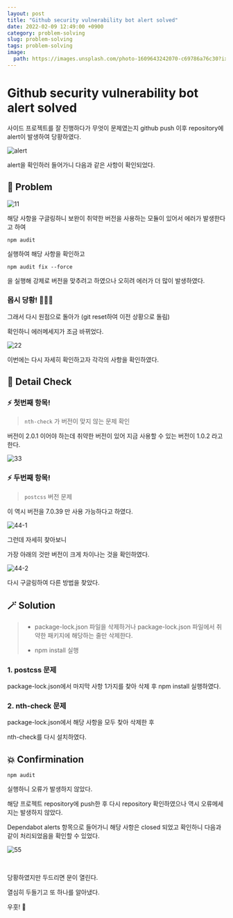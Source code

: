 ```yaml
---
layout: post
title: "Github security vulnerability bot alert solved"
date: 2022-02-09 12:49:00 +0900
category: problem-solving
slug: problem-solving
tags: problem-solving
image:
  path: https://images.unsplash.com/photo-1609643242070-c69786a76c30?ixlib=rb-1.2.1&ixid=MnwxMjA3fDB8MHxwaG90by1wYWdlfHx8fGVufDB8fHx8&auto=format&fit=crop&w=1332&q=80
---
```


# Github security vulnerability bot alert solved

사이드 프로젝트를 잘 진행하다가 무엇이 문제였는지 github push 이후 repository에 alert이 발생하여 당황하였다.

![alert](https://user-images.githubusercontent.com/79234473/153140997-90ae0f1d-0254-4047-a9ba-da94bfcd65d2.png)

alert을 확인하러 들어가니
다음과 같은 사항이 확인되었다.

## 🧶 Problem

![11](https://user-images.githubusercontent.com/79234473/153141308-51d8eeb3-c4b8-49d2-bed1-88785cdae0c5.png)

해당 사항을 구글링하니 보완이 취약한 버전을 사용하는 모듈이 있어서 에러가 발생한다고 하여

```
npm audit
```

실행하여 해당 사항을 확인하고

```
npm audit fix --force
```

을 실행해 강제로 버전을 맞추려고 하였으나 오히려 에러가 더 많이 발생하였다.

### 몹시 당황! 🤷🏻‍♂️<br>

그래서 다시 원점으로 돌아가 (git reset하여 이전 상황으로 돌림)

확인하니 에러메세지가 조금 바뀌었다.

![22](https://user-images.githubusercontent.com/79234473/153141345-f73173e8-8278-4d76-a0ed-823d806713e2.png)

이번에는 다시 자세히 확인하고자 각각의 사항을 확인하였다.

## 🔬 Detail Check<br>

### ⚡️ 첫번째 항목!

> `nth-check` 가 버전이 맞지 않는 문제 확인

버전이 2.0.1 이어야 하는데 취약한 버전이 있어 지금 사용할 수 있는 버전이 1.0.2 라고 한다.

![33](https://user-images.githubusercontent.com/79234473/153143131-0244c723-5879-44e3-9754-79214d0929c5.png)

### ⚡️ 두번째 항목!

> `postcss` 버전 문제

이 역시 버전을 7.0.39 만 사용 가능하다고 하였다.

![44-1](https://user-images.githubusercontent.com/79234473/153143151-129eb882-e7a3-4825-870d-b6d49bc0e699.png)

그런데 자세히 찾아보니

가장 아래의 것만 버전이 크게 차이나는 것을 확인하였다.

![44-2](https://user-images.githubusercontent.com/79234473/153144509-657a9a7d-d58f-4428-ad80-31d01b6d619c.png)

다시 구글링하여 다른 방법을 찾았다.

## 🪄 Solution<br>

> - package-lock.json 파일을 삭제하거나
>   package-lock.json 파일에서 취약한 패키지에 해당하는 줄만 삭제한다.
>
> - npm install 실행

### 1. postcss 문제

package-lock.json에서 마지막 사항 1가지를 찾아 삭제 후 npm install 실행하였다.

### 2. nth-check 문제

package-lock.json에서 해당 사항을 모두 찾아 삭제한 후

nth-check를 다시 설치하였다.

## 💥 Confirmination<br>

```
npm audit
```

실행하니 오류가 발생하지 않았다.

해당 프로젝트 repository에 push한 후 다시 repository 확인하였으나 역시 오류메세지는 발생하지 않았다.

Dependabot alerts 항목으로 들어가니 해당 사항은 closed 되었고
확인하니 다음과 같이 처리되었음을 확인할 수 있었다.

![55](https://user-images.githubusercontent.com/79234473/153147976-ed3e8233-25c3-433f-8608-22b98558b94a.png)

<br>

당황하였지만 두드리면 문이 열린다.

열심히 두들기고 또 하나를 알아냈다.

우훗! 🎩
